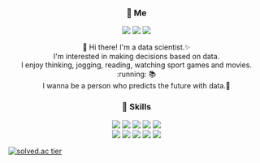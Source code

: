 <h3 align="center"> 💎 Me  </h3>
<p align="center">
  <a href="https://blog.naver.com/leesa4350" target="_blank"><img src="https://img.shields.io/badge/Blog-DD0B78?style=flat-square&logo=GitHub%20Sponsors&logoColor=white"/></a>
  <a href="mailto:leesa4350@gmail.com" target="_blank"><img src="https://img.shields.io/badge/Gmail-EA4335?style=flat-square&logo=Gmail&logoColor=white"/></a>
  <a href="https://www.linkedin.com/in/seryeong-lee-890a15222/" target="_blank"><img src="https://img.shields.io/badge/SeryeongLee-0A66C2?style=flat-square&logo=Linkedin&logoColor=white"/></a>
</p>

<p align="center">
  👋 Hi there! I'm a data scientist.✨ <br>
  I'm interested in making decisions based on data.<br>
  I enjoy thinking, jogging, reading, watching sport games and movies. :running: 📚 <br>
  I wanna be a person who predicts the future with data.🚀 
</p>

<h3 align="center"> 💪 Skills </h3>
<p align="center">
  <img src="https://img.shields.io/badge/Python-3766AB?style=flat-square&logo=Python&logoColor=white"/>
  <img src="https://img.shields.io/badge/R-276DC3?style=flat-square&logo=R&logoColor=white"/>
  <img src="https://img.shields.io/badge/Mysql-4479A1?style=flat-square&logo=Mysql&logoColor=white"/>
  <img src="https://img.shields.io/badge/Django-092E20?style=flat-square&logo=Django&logoColor=white"/>
  <img src="https://img.shields.io/badge/HTML-E34F26?style=flat-square&logo=HTML5&logoColor=white"/>
  <br>
  <img src="https://img.shields.io/badge/CSS-1572B6?style=flat-square&logo=CSS3&logoColor=white"/>
  <img src="https://img.shields.io/badge/GoogleAnalytics-E37400?style=flat-square&logo=GoogleAnalytics&logoColor=white"/>
  <img src="https://img.shields.io/badge/Tableau-00897B?style=flat-square&logo=Tableau&logoColor=white"/>
  <img src="https://img.shields.io/badge/AWS-302683?style=flat-square&logo=AmazonAWS&logoColor=white"/>
  <img src="https://img.shields.io/badge/Git-F05032?style=flat-square&logo=Git&logoColor=white"/>
</p>

[![solved.ac tier](http://mazassumnida.wtf/api/v2/generate_badge?boj={leesa4350})](https://solved.ac/{leesa4350})
